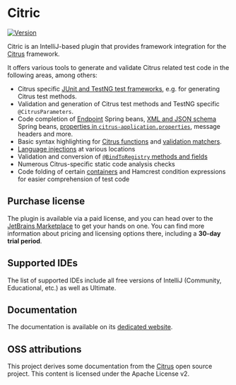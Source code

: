 # Citric

[![Version](https://img.shields.io/jetbrains/plugin/v/22813-citric.svg)](https://plugins.jetbrains.com/plugin/22813-citric)

Citric is an IntelliJ-based plugin that provides framework integration for the [Citrus](https://citrusframework.org/) framework.

It offers various tools to generate and validate Citrus related test code in the following areas, among others:
- Citrus specific [JUnit and TestNG test frameworks](https://www.picimako.com/citric/test-frameworks), e.g. for generating Citrus test methods.
- Validation and generation of Citrus test methods and TestNG specific `@CitrusParameters`.
- Code completion of [Endpoint](https://www.picimako.com/citric/endpoints/) Spring beans,
  [XML and JSON schema](https://www.picimako.com/citric/messaging/) Spring beans,
  [properties in `citrus-application.properties`](https://www.picimako.com/citric/citrus-and-spring-configuration/), message headers and more.
- Basic syntax highlighting for [Citrus functions](https://www.picimako.com/citric/citrus-functions/) and [validation matchers](https://www.picimako.com/citric/messaging/).
- [Language injections](https://www.picimako.com/citric/language-injections/) at various locations
- Validation and conversion of [`@BindToRegistry` methods and fields](https://www.picimako.com/citric/citrus-registry-and-resource-injection/)
- Numerous Citrus-specific static code analysis checks
- Code folding of certain [containers](https://www.picimako.com/citric/containers/) and Hamcrest condition expressions for easier comprehension of test code

## Purchase license

The plugin is available via a paid license, and you can head over to the [JetBrains Marketplace](https://plugins.jetbrains.com/plugin/22813-citric)
to get your hands on one. You can find more information about pricing and licensing options there, including a **30-day trial period**.

## Supported IDEs

The list of supported IDEs include all free versions of IntelliJ (Community, Educational, etc.) as well as Ultimate.

## Documentation

The documentation is available on its [dedicated website](http://www.picimako.com/citric/).

## OSS attributions

This project derives some documentation from the [Citrus](https://github.com/citrusframework/citrus/) open source project.
This content is licensed under the Apache License v2.
